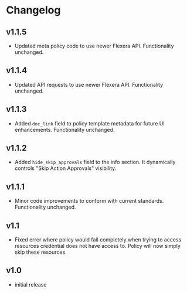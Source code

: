 # Changelog

## v1.1.5

- Updated meta policy code to use newer Flexera API. Functionality unchanged.

## v1.1.4

- Updated API requests to use newer Flexera API. Functionality unchanged.

## v1.1.3

- Added `doc_link` field to policy template metadata for future UI enhancements. Functionality unchanged.

## v1.1.2

- Added `hide_skip_approvals` field to the info section. It dynamically controls "Skip Action Approvals" visibility.

## v1.1.1

- Minor code improvements to conform with current standards. Functionality unchanged.

## v1.1

- Fixed error where policy would fail completely when trying to access resources credential does not have access to. Policy will now simply skip these resources.

## v1.0

- initial release
